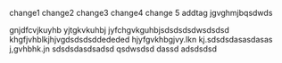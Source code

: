 change1
change2
change3
change4
change 5
addtag
jgvghmjbqsdwds

gnjdfcvjkuyhb
yjtgkvkuhbj
jyfchgvkguhbjsdsdsdsdwsdsdsd
khgfjvhblkjhjvgdsdsdsddededed
hjyfgvkhbgjvy.lkn kj.sdsdsdasasdasas
j,gvhbhk.jn
sdsdsdasdsadsd
qsdwsdsd
dassd
adsdsdsd
